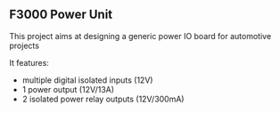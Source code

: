F3000 Power Unit 
----------------

This project aims at designing a generic power IO board for automotive projects

It features:
- multiple digital isolated inputs (12V)
- 1  power output (12V/13A)
- 2 isolated power relay outputs (12V/300mA)
